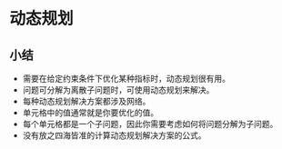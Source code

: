 # 动态规划

## 小结

- 需要在给定约束条件下优化某种指标时，动态规划很有用。
- 问题可分解为离散子问题时，可使用动态规划来解决。
- 每种动态规划解决方案都涉及网络。
- 单元格中的值通常就是你要优化的值。
- 每个单元格都是一个子问题，因此你需要考虑如何将问题分解为子问题。
- 没有放之四海皆准的计算动态规划解决方案的公式。